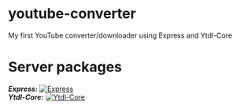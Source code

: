 # youtube-converter
My first YouTube converter/downloader using Express and Ytdl-Core

# Server packages
***Express:*** [![Express](https://badgen.net/npm/v/express)](https://www.npmjs.com/package/express)
<br>
***Ytdl-Core:*** [![Ytdl-Core](https://badgen.net/npm/v/ytdl-core)](https://www.npmjs.com/package/ytdl-core)
